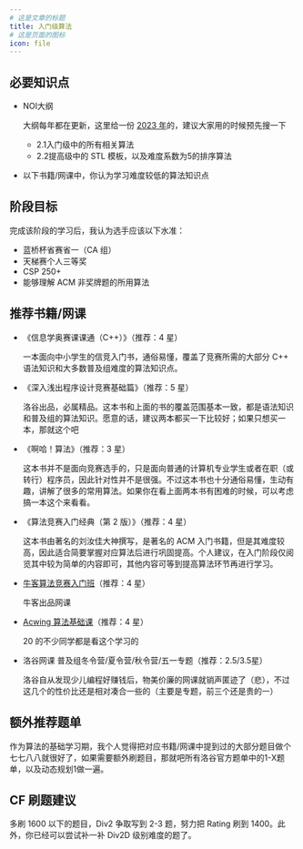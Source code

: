 ```yaml
---
# 这是文章的标题
title: 入门级算法
# 这是页面的图标
icon: file
---
```


<!-- more -->

## 必要知识点

* NOI大纲

  大纲每年都在更新，这里给一份 [2023 年](https://www.noi.cn/xw/2023-03-15/788060.shtml)的，建议大家用的时候预先搜一下

  * 2.1入门级中的所有相关算法
  * 2.2提高级中的 STL 模板，以及难度系数为5的排序算法

* 以下书籍/网课中，你认为学习难度较低的算法知识点

## 阶段目标

完成该阶段的学习后，我认为选手应该以下水准：

* 蓝桥杯省赛省一（CA 组）
* 天梯赛个人三等奖
* CSP 250+
* 能够理解 ACM 非奖牌题的所用算法

## 推荐书籍/网课

* 《信息学奥赛课课通（C++）》（推荐：4 星）

  一本面向中小学生的信竞入门书，通俗易懂，覆盖了竞赛所需的大部分 C++ 语法知识和大多数普及组难度的算法知识点。

* 《深入浅出程序设计竞赛基础篇》（推荐：5 星）

  洛谷出品，必属精品。这本书和上面的书的覆盖范围基本一致，都是语法知识和普及组的算法知识。愿意的话，建议两本都买一下比较好；如果只想买一本，那就这个吧

* 《啊哈！算法》（推荐：3 星）

  这本书并不是面向竞赛选手的，只是面向普通的计算机专业学生或者在职（或转行）程序员，因此针对性并不是很强。不过这本书也十分通俗易懂，生动有趣，讲解了很多的常用算法。如果你在看上面两本书有困难的时候，可以考虑搞一本这个来看看。

* 《算法竞赛入门经典（第 2 版）》（推荐：4 星）

  这本书由著名的刘汝佳大神撰写，是著名的 ACM 入门书籍，但是其难度较高，因此适合简要掌握对应算法后进行巩固提高。个人建议，在入门阶段仅阅览其中较为简单的内容即可，其他内容可等到提高算法环节再进行学习。

* [牛客算法竞赛入门班](https://ac.nowcoder.com/courses/cover/live/724)（推荐：4 星）

  牛客出品网课

* [Acwing 算法基础课](https://www.acwing.com/activity/content/11/)（推荐：4 星）

  20 的不少同学都是看这个学习的

* 洛谷网课 普及组冬令营/夏令营/秋令营/五一专题（推荐：2.5/3.5星）

  洛谷自从发现少儿编程好赚钱后，物美价廉的网课就销声匿迹了（悲），不过这几个的性价比还是相对凑合一些的（主要是专题，前三个还是贵的一）

## 额外推荐题单

作为算法的基础学习期，我个人觉得把对应书籍/网课中提到过的大部分题目做个七七八八就很好了，如果需要额外刷题目，那就吧所有洛谷官方题单中的1-X题单，以及动态规划1做一遍。

## CF 刷题建议

多刷 1600 以下的题目，Div2 争取写到 2-3 题，努力把 Rating 刷到 1400。此外，你已经可以尝试补一补 Div2D 级别难度的题了。
